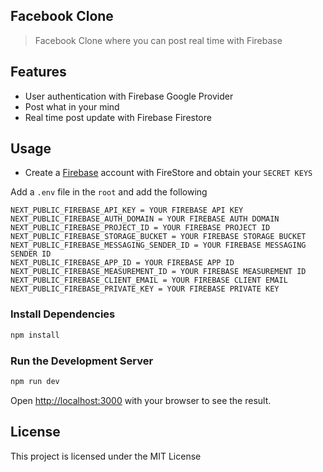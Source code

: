 ## Facebook Clone

> Facebook Clone where you can post real time with Firebase

## Features
- User authentication with Firebase Google Provider
- Post what in your mind
- Real time post update with Firebase Firestore

## Usage

- Create a [Firebase](https://firebase.google.com/) account with FireStore and obtain your `SECRET KEYS`
  

Add a `.env` file in the `root` and add the following

```
NEXT_PUBLIC_FIREBASE_API_KEY = YOUR FIREBASE API KEY
NEXT_PUBLIC_FIREBASE_AUTH_DOMAIN = YOUR FIREBASE AUTH DOMAIN
NEXT_PUBLIC_FIREBASE_PROJECT_ID = YOUR FIREBASE PROJECT ID
NEXT_PUBLIC_FIREBASE_STORAGE_BUCKET = YOUR FIREBASE STORAGE BUCKET
NEXT_PUBLIC_FIREBASE_MESSAGING_SENDER_ID = YOUR FIREBASE MESSAGING SENDER ID
NEXT_PUBLIC_FIREBASE_APP_ID = YOUR FIREBASE APP ID
NEXT_PUBLIC_FIREBASE_MEASUREMENT_ID = YOUR FIREBASE MEASUREMENT ID
NEXT_PUBLIC_FIREBASE_CLIENT_EMAIL = YOUR FIREBASE CLIENT EMAIL
NEXT_PUBLIC_FIREBASE_PRIVATE_KEY = YOUR FIREBASE PRIVATE KEY

```

### Install Dependencies

```bash
npm install
```

### Run the Development Server

```bash
npm run dev
```

Open [http://localhost:3000](http://localhost:3000) with your browser to see the result.

## License

This project is licensed under the MIT License

